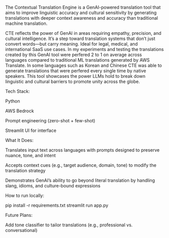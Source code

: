 The Contextual Translation Engine is a GenAI-powered translation tool that aims to improve linguistic accuracy and cultural sensitivity by generating translations with deeper context awareness and accuracy than traditional machine translation.

CTE reflects the power of GenAI in areas requiring empathy, precision, and cultural intelligence. It’s a step toward translation systems that don’t just convert words—but carry meaning. Ideal for legal, medical, and international SaaS use cases. In my experiments and testing the translations created by this GenAI tool were perfered 2 to 1 on average across languages compared to traditional ML translations generated by AWS Translate. In some languages such as Korean and Chinese CTE was able to generate translations that were perfered every single time by native speakers. This tool showcases the power LLMs hold to break down linguistic and cultural barriers to promote unity across the globe.

Tech Stack:

Python

AWS Bedrock

Prompt engineering (zero-shot + few-shot)

Streamlit UI for interface

What It Does:

Translates input text across languages with prompts designed to preserve nuance, tone, and intent

Accepts context cues (e.g., target audience, domain, tone) to modify the translation strategy

Demonstrates GenAI’s ability to go beyond literal translation by handling slang, idioms, and culture-bound expressions

How to run locally:

pip install -r requirements.txt
streamlit run app.py

Future Plans:

Add tone classifier to tailor translations (e.g., professional vs. conversational)
